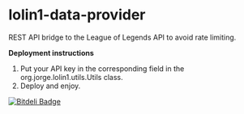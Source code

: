 # lolin1-data-provider

REST API bridge to the League of Legends API to avoid rate limiting.

**Deployment instructions**

1. Put your API key in the corresponding field in the org.jorge.lolin1.utils.Utils class.
2. Deploy and enjoy.

[![Bitdeli Badge](https://d2weczhvl823v0.cloudfront.net/Stoyicker/lolin1-data-provider/trend.png)](https://bitdeli.com/free "Bitdeli Badge")

